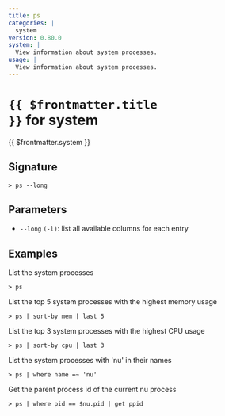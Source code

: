 ```yaml
---
title: ps
categories: |
  system
version: 0.80.0
system: |
  View information about system processes.
usage: |
  View information about system processes.
---
```


# <code>{{ $frontmatter.title }}</code> for system

<div class='command-title'>{{ $frontmatter.system }}</div>

## Signature

```> ps --long```

## Parameters

 -  `--long` `(-l)`: list all available columns for each entry

## Examples

List the system processes
```shell
> ps

```

List the top 5 system processes with the highest memory usage
```shell
> ps | sort-by mem | last 5

```

List the top 3 system processes with the highest CPU usage
```shell
> ps | sort-by cpu | last 3

```

List the system processes with 'nu' in their names
```shell
> ps | where name =~ 'nu'

```

Get the parent process id of the current nu process
```shell
> ps | where pid == $nu.pid | get ppid

```
